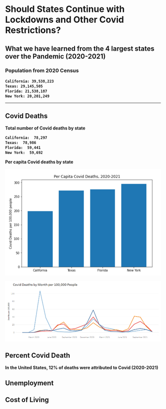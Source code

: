
# <b>Should States Continue with Lockdowns and Other Covid Restrictions?
## <b>What we have learned from the 4 largest states over the Pandemic (2020-2021)

### <b>Population from 2020 Census
    California: 39,538,223
    Texas: 29,145,505
    Florida: 21,538,187
    New York: 20,201,249

-------------------------------------------------------------------------------------------------------------------------------------

## Covid Deaths

Total number of Covid deaths by state
    
    California:  78,297
    Texas:  78,986
    Florida:  59,441
    New York:  59,692

Per capita Covid deaths by state
    
![Figure](https://github.com/mjlambiase/Fall21Python2_Maya/blob/main/Final_project/images/Per_capita_covid_deaths.png)

![Figure]( https://github.com/mjlambiase/Fall21Python2_Maya/blob/main/Final_project/images/Per_cpital_deaths_per_month.png)
    
   
## Percent Covid Death

In the United States, 12% of deaths were attributed to Covid (2020-2021)
    
## Unemployment
    
## Cost of Living
